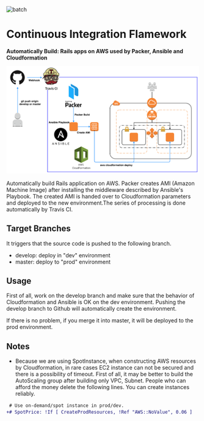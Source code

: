 ![batch](https://travis-ci.com/daisuke-awaji/aws.svg?branch=master)

# Continuous Integration Flamework

**Automatically Build: Rails apps on AWS used by Packer, Ansible and Cloudformation**

![deploy-flow](draw.io/flow.png)

Automatically build Rails application on AWS.
Packer creates AMI (Amazon Machine Image) after installing the middleware described by Ansible's Playbook.
The created AMI is handed over to Cloudformation parameters and deployed to the new environment.The series of processing is done automatically by Travis CI.

## Target Branches

It triggers that the source code is pushed to the following branch.

- develop: deploy in "dev" environment
- master: deploy to "prod" environment

## Usage

First of all, work on the develop branch and make sure that the behavior of Cloudformation and Ansible is OK on the dev environment. Pushing the develop branch to Github will automatically create the environment.

If there is no problem, if you merge it into master, it will be deployed to the prod environment.

## Notes

- Because we are using SpotInstance, when constructing AWS resources by Cloudformation, in rare cases EC2 instance can not be secured and there is a possibility of timeout. First of all, it may be better to build the AutoScaling group after building only VPC, Subnet. People who can afford the money delete the following lines. You can create instances reliably.
```diff
 # Use on-demand/spot instance in prod/dev.
+# SpotPrice: !If [ CreateProdResources, !Ref "AWS::NoValue", 0.06 ]
```
